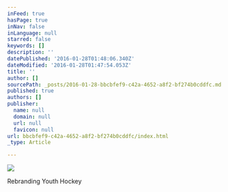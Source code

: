 ```yaml
---
inFeed: true
hasPage: true
inNav: false
inLanguage: null
starred: false
keywords: []
description: ''
datePublished: '2016-01-28T01:48:06.340Z'
dateModified: '2016-01-28T01:47:54.053Z'
title: ''
author: []
sourcePath: _posts/2016-01-28-bbcbfef9-c42a-4652-a8f2-bf274b0cddfc.md
published: true
authors: []
publisher:
  name: null
  domain: null
  url: null
  favicon: null
url: bbcbfef9-c42a-4652-a8f2-bf274b0cddfc/index.html
_type: Article

---
```

![](https://s3-us-west-2.amazonaws.com/the-grid-img/p/91186cdcc0e0f56b5883e593763057423192a393.png)

Rebranding Youth Hockey